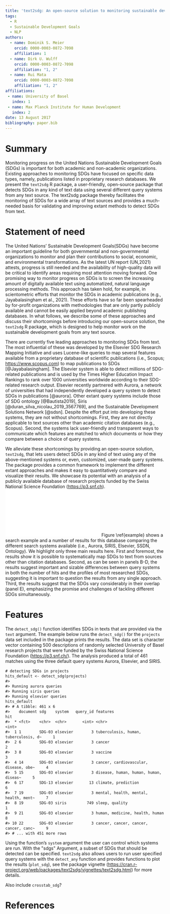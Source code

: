 ```yaml
---
title: 'text2sdg: An open-source solution to monitoring sustainable development goals from text'
tags:
  - R
  - Sustainable Development Goals
  - NLP
authors:
  - name: Dominik S. Meier
    orcid: 0000-0003-0872-7098
    affiliation: 1
  - name: Dirk U. Wulff
    orcid: 0000-0003-0872-7098
    affiliation: "1, 2"
  - name: Rui Mata
    orcid: 0000-0003-0872-7098
    affiliation: "1, 2"
affiliations:
 - name: University of Basel
   index: 1
 - name: Max Planck Institute for Human Development
   index: 2
date: 13 August 2017
bibliography: paper.bib
---
```




# Summary

Monitoring progress on the United Nations Sustainable Development Goals (SDGs) is important for both academic and non-academic organizations. Existing approaches to monitoring SDGs have focused on specific data types, namely, publications listed in proprietary research databases. We present the `text2sdg` R package, a user-friendly, open-source package that detects SDGs in any kind of text data using several different query systems from any text source. The text2sdg package thereby facilitates the monitoring of SDGs for a wide array of text sources and provides a much-needed basis for validating and improving extant methods to detect SDGs from text.

# Statement of need


The United Nations’ Sustainable Development Goals(SDGs) have become an important guideline for both governmental and non-governmental organizations to monitor and plan their contributions to social, economic, and environmental transformations. As the latest UN report (UN,2021) attests, progress is still needed and the availability of high-quality data will be critical to identify areas requiring most attention moving forward. One promising way to monitor progress on SDGs is to screen the increasing amount of digitally available text using automatized, natural language processing methods. This approach has taken hold, for example, in scientometric efforts that monitor the SDGs in academic publications (e.g., Jayabalasingham et al., 2021). These efforts have so far been spearheaded by for-profit organizations with methodologies that are only partly publicly available and cannot be easily applied beyond academic publishing databases. In what follows, we describe some of these approaches and discuss their shortcomings before introducing our open-source solution, the `text2sdg` R package, which is designed to help monitor work on the sustainable development goals from any text source.

There are currently five leading approaches to monitoring SDGs from text. The most influential of these was developed by the Elsevier SDG Research Mapping Initiative and uses Lucene-like queries to map several features available from a proprietary database of scientific publications (i.e., Scopus; https://www.scopus.com) to map publications to SDGs [@Jayabalasingham]. The Elsevier system is able to detect millions of SDG-related publications and is used by the Times Higher Education Impact Rankings to rank over 1000 universities worldwide according to their SDG-related research output. Elsevier recently partnered with Aurora, a network of universities that had independently developed a query system to detect SDGs in publications [@aurora]. Other extant query systems include those of SDG ontology [@Bautista2019], Siris [@duran_silva_nicolau_2019_3567769], and the Sustainable Development Solutions Network [@sdsn]. Despite the effort put into developing these systems, they are not without shortcomings. First, they are not directly applicable to text sources other than academic citation databases (e.g., Scopus). Second, the systems lack user-friendly and transparent ways to communicate which features are matched to which documents or how they compare between a choice of query systems.

We alleviate these shortcomings by providing an open-source solution, `text2sdg`, that lets users detect SDGs in any kind of text using any of the above-mentioned systems or, even, customized, user-made query systems. The package provides a common framework to implement the different extant approaches and makes it easy to quantitatively compare and visualize their results. We showcase its potential with an analysis of a publicly available database of research projects funded by the Swiss National Science Foundation (https://p3.snf.ch). ![Caption for example figure\label{example}](paper_figure.pdf) Figure \ref{example} shows a search example and a number of results for this database comparing the different search systems available (i.e., Aurora, SIRIS, Elsevier, SSDN, Ontology). We highlight only three main results here. First and foremost, the results show it is possible to systematically map SDGs to text from sources other than citation databases. Second, as can be seen in panels B-D, the results suggest important and sizable differences between query systems in both the number of hits and the profiles of most researched SDGs, suggesting it is important to question the results from any single approach. Third, the results suggest that the SDGs vary considerably in their overlap (panel E), emphasizing the promise and challenges of tackling different SDGs simultaneously.


# Features

The `detect_sdg()` function identifies SDGs in texts that are provided via the `text` argument. The example below runs the `detect_sdg()` for the `projects` data set included in the package prints the results. The data set is character vector containing 500 descriptions of randomly selected University of Basel research projects that were funded by the Swiss National Science Foundation (https://p3.snf.ch/). The analysis produced a total of 461 matches using the three default query systems Aurora, Elsevier, and SIRIS.

```
# detecting SDGs in projects
hits_default <- detect_sdg(projects)
#>
#> Running aurora queries
#> Running siris queries
#> Running elsevier queries
hits_default
#> # A tibble: 461 x 6
#>    document sdg    system   query_id features                                hit
#>  * <fct>    <chr>  <chr>       <int> <chr>                                 <int>
#>  1 1        SDG-03 elsevier        3 tuberculosis, human, tuberculosis, d~     1
#>  2 6        SDG-03 elsevier        3 cancer                                    2
#>  3 8        SDG-03 elsevier        3 vaccine                                   3
#>  4 14       SDG-03 elsevier        3 cancer, cardiovascular, disease, obe~     4
#>  5 15       SDG-03 elsevier        3 disease, human, human, human, diseas~     5
#>  6 17       SDG-13 elsevier       13 climate, prediction                       6
#>  7 19       SDG-03 elsevier        3 mental, health, mental, health, ment~     7
#>  8 19       SDG-03 siris         749 sleep, quality                            1
#>  9 21       SDG-03 elsevier        3 human, medicine, health, human            8
#> 10 22       SDG-03 elsevier        3 cancer, cancer, cancer, cancer, canc~     9
#> # ... with 451 more rows
```

Using the function’s `system` argument the user can control which systems are run. With the "sdgs" Argument, a subset of SDGs that should be detected can be specified. `text2sdg` also allows users to run user specified query systems with the `detect_any` function and provides functions to plot the results (`plot_sdg`), see the package vignette (https://cran.r-project.org/web/packages/text2sdg/vignettes/text2sdg.html) for more details. 

Also include `crosstab_sdg`?




# References



